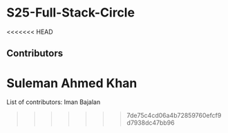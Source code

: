 # S25-Full-Stack-Circle
<<<<<<< HEAD
## Contributors
Suleman Ahmed Khan
=======

List of contributors:
Iman Bajalan
>>>>>>> 7de75c4cd06a4b72859760efcf9d7938dc47bb96

